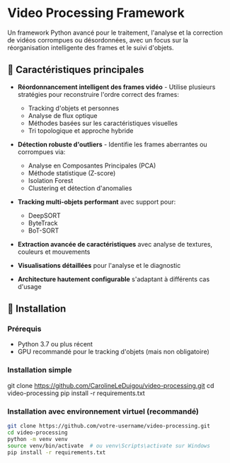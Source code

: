 # Video Processing Framework

Un framework Python avancé pour le traitement, l'analyse et la correction de vidéos corrompues ou désordonnées, avec un focus sur la réorganisation intelligente des frames et le suivi d'objets.


## 🌟 Caractéristiques principales

- **Réordonnancement intelligent des frames vidéo** - Utilise plusieurs stratégies pour reconstruire l'ordre correct des frames:
  - Tracking d'objets et personnes
  - Analyse de flux optique 
  - Méthodes basées sur les caractéristiques visuelles
  - Tri topologique et approche hybride

- **Détection robuste d'outliers** - Identifie les frames aberrantes ou corrompues via:
  - Analyse en Composantes Principales (PCA)
  - Méthode statistique (Z-score)
  - Isolation Forest
  - Clustering et détection d'anomalies

- **Tracking multi-objets performant** avec support pour:
  - DeepSORT
  - ByteTrack
  - BoT-SORT

- **Extraction avancée de caractéristiques** avec analyse de textures, couleurs et mouvements

- **Visualisations détaillées** pour l'analyse et le diagnostic

- **Architecture hautement configurable** s'adaptant à différents cas d'usage
  

## 🔧 Installation

### Prérequis
- Python 3.7 ou plus récent
- GPU recommandé pour le tracking d'objets (mais non obligatoire)

### Installation simple

git clone https://github.com/CarolineLeDuigou/video-processing.git
cd video-processing
pip install -r requirements.txt


### Installation avec environnement virtuel (recommandé)
```bash
git clone https://github.com/votre-username/video-processing.git
cd video-processing
python -m venv venv
source venv/bin/activate  # ou venv\Scripts\activate sur Windows
pip install -r requirements.txt

